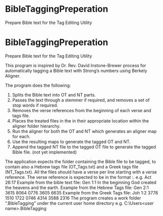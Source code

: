 # BibleTaggingPreperation
Prepare Bible text for the Tag Editing Utility

# BibleTaggingPreperation
Prepare Bible text for the Tag Editing Utility

This program is inspired by Dr. Rev. David Instone-Brewer process for
automatically tagging a Bible text with Strong’s numbers using Berkely Aligner.

The program does the following: 
1.	Splits the Bible text into OT and NT parts.
2.	Passes the text through a stemmer if required, and removes a set of stop words if required.
3.	Removes the verse references from the beginning of each verse and tags file.
4.	Places the treated files in the in their appropriate location within the aligner folder hierarchy.
5.	Run the aligner for both the OT and NT which generates an aligner map for each.
6.	Use the resulting maps to generate the tagged OT and NT.
7.	Append the tagged NT file to the tagged OT file to generate the tagged Bible file. (not yet implemented)

The application expects the folder containing the Bible file to be tagged, to contain also a Hebrew tags file (OT_Tags.txt) and a Greek tags file (NT_Tags.txt).
All the files should have a verse per line starting with a verse reference.
The verse reference is expected to be in the format <book> <chapter>:<verse>. e.g. Act 26:17
Example from the bible text file:
Gen 1:1 In the beginning God created the heavens and the earth.
Example from the Hebrew Tags file:
Gen 2:1 3615 8064 0776 3605 6635
Example from the Greek Tags file:
Joh 1:2 3778 1510 1722 0746 4314 3588 2316
The program creates a work folder “.BibleTagging” under the current user home directory
e.g. C:\Users\<user name>\.BibleTagging
